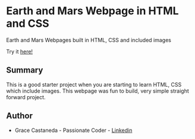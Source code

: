 # Earth and Mars Webpage in HTML and CSS


Earth and Mars Webpages built in HTML, CSS and included images 

Try it [here!](https://gracii.github.io/earth-mars/)


## Summary
This is a good starter project when you are starting to learn HTML, CSS which include images.  This webpage was fun to build, very simple straight forward project. 

## Author
* Grace Castaneda - Passionate Coder - [Linkedin](https://www.linkedin.com/in/castanedagrace/)